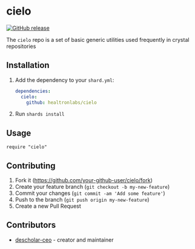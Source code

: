 # cielo

[![GitHub release](https://img.shields.io/github/release/healtronlabs/cielo.svg)](https://github.com/healtronlabs/cielo/releases)

The `cielo` repo is a set of basic generic utilities used frequently in crystal repositories

## Installation

1. Add the dependency to your `shard.yml`:

   ```yaml
   dependencies:
     cielo:
       github: healtronlabs/cielo
   ```

2. Run `shards install`

## Usage

```crystal
require "cielo"
```

## Contributing

1. Fork it (<https://github.com/your-github-user/cielo/fork>)
2. Create your feature branch (`git checkout -b my-new-feature`)
3. Commit your changes (`git commit -am 'Add some feature'`)
4. Push to the branch (`git push origin my-new-feature`)
5. Create a new Pull Request

## Contributors

- [descholar-ceo](https://github.com/descholar-ceo) - creator and maintainer
